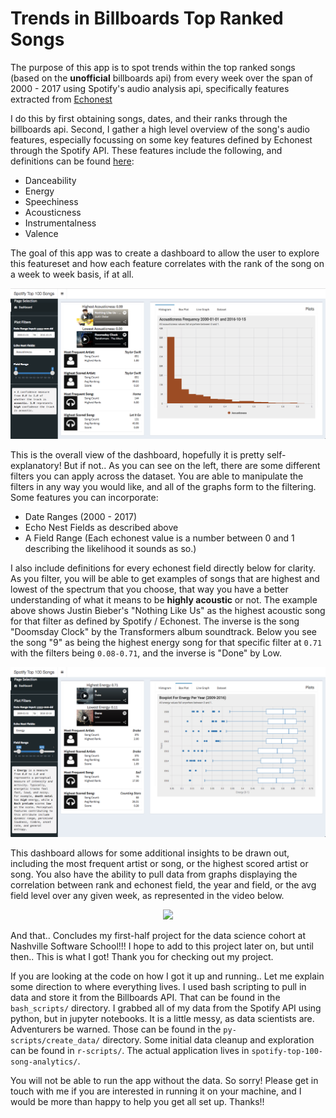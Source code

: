 # Trends in Billboards Top Ranked Songs

The purpose of this app is to spot trends within the top ranked songs (based on the **unofficial** billboards api)
from every week over the span of 2000 - 2017 using Spotify's audio analysis api, specifically features extracted from [Echonest](http://static.echonest.com/enspex/)

I do this by first obtaining songs, dates, and their ranks through the billboards api. Second, I gather a high level overview of the song's audio features, especially focussing on some key features defined by Echonest through the Spotify API. These features include the following, and definitions can be found [here](https://developer.spotify.com/documentation/web-api/reference/tracks/get-audio-features/#audio-features-object): 

* Danceability
* Energy
* Speechiness
* Acousticness
* Instrumentalness
* Valence

The goal of this app was to create a dashboard to allow the user to explore this featureset and how each feature correlates with the rank of the song on a week to week basis, if at all. 

![Overview](./images/overview.png)

This is the overall view of the dashboard, hopefully it is pretty self-explanatory! But if not..
As you can see on the left, there are some different filters you can apply across the dataset. You are able to manipulate the filters in any way you would like, and all of the graphs form to the filtering. Some features you can incorporate: 

* Date Ranges (2000 - 2017)
* Echo Nest Fields as described above
* A Field Range (Each echonest value is a number between 0 and 1 describing the likelihood it sounds as so.)

I also include definitions for every echonest field directly below for clarity. As you filter, you will be able to get examples of songs that are highest and lowest of the spectrum that you choose, that way you have a better understanding of what it means to be __highly acoustic__ or not. The example above shows Justin Bieber's "Nothing Like Us" as the highest acoustic song for that filter as defined by Spotify / Echonest. The inverse is the song "Doomsday Clock" by the Transformers album soundtrack. Below you see the song "9" as being the highest energy song for that specific filter at `0.71` with the filters being `0.08-0.71`, and the inverse is "Done" by Low. 

![Filtered](./images/filtered.png)

This dashboard allows for some additional insights to be drawn out, including the most frequent artist or song, or the highest scored artist or song. You also have the ability to pull data from graphs displaying the correlation between rank and echonest field, the year and field, or the avg field level over any given week, as represented in the video below. 

<p align="center">
  <img src="/images/line_graph.gif?raw=true" width="600px">
</p>

And that.. Concludes my first-half project for the data science cohort at Nashville Software School!!! I hope to add to this project later on, but until then.. This is what I got! Thank you for checking out my project.

If you are looking at the code on how I got it up and running.. Let me explain some direction to where everything lives. 
I used bash scripting to pull in data and store it from the Billboards API. That can be found in the `bash_scripts/` directory.
I grabbed all of my data from the Spotify API using python, but in jupyter notebooks. It is a little messy, as data scientists are. Adventurers be warned. Those can be found in the `py-scripts/create_data/` directory.
Some initial data cleanup and exploration can be found in `r-scripts/`. 
The actual application lives in `spotify-top-100-song-analytics/`.

You will not be able to run the app without the data. So sorry! Please get in touch with me if you are interested in running it on your machine, and I would be more than happy to help you get all set up. Thanks!!
